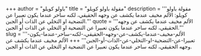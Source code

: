 +++
author = "باولو كويلو"
title = "مقولة باولو كويلو"
description = '''مقولة باولو كويلو: الألم مخيف عندما يكشف عن وجهه الحقيقي، لكنه ساحر عندما يكون تعبيرا عن التضحية او التخلي عن الذات أو الجبن.'''
quote = '''الألم مخيف عندما يكشف عن وجهه الحقيقي، لكنه ساحر عندما يكون تعبيرا عن التضحية او التخلي عن الذات أو الجبن.'''
slug = '''الألم-مخيف-عندما-يكشف-عن-وجهه-الحقيقي،-لكنه-ساحر-عندما-يكون-تعبيرا-عن-التضحية-او-التخلي-عن-الذات-أو-الجبن'''
+++
الألم مخيف عندما يكشف عن وجهه الحقيقي، لكنه ساحر عندما يكون تعبيرا عن التضحية او التخلي عن الذات أو الجبن.
